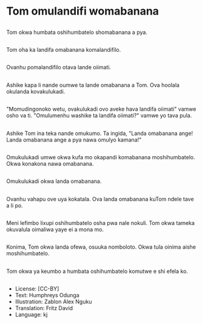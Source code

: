 # Tom omulandifi womabanana

##
Tom okwa humbata oshihumbatelo shomabanana a pya.

##
Tom oha ka landifa omabanana komalandifilo.

##
Ovanhu pomalandifilo otava lande oiimati.

##
Ashike kapa li nande oumwe ta lande omabanana a Tom. Ova hoolala okulanda kovakulukadi.

##
"Momudingonoko wetu, ovakulukadi ovo aveke hava landifa oiimati" vamwe osho va ti. "Omulumenhu washike ta landifa oiimati?" vamwe yo tava pula.

##
Ashike Tom ina teka nande omukumo. Ta ingida, "Landa omabanana ange! Landa omabanana ange a pya nawa omulyo kamana!"

##
Omukulukadi umwe okwa kufa mo okapandi komabanana moshihumbatelo. Okwa konakona nawa omabanana.

##
Omukulukadi okwa landa omabanana.

##
Ovanhu vahapu ove uya kokatala. Ova landa omabanana kuTom ndele tave a li po.

##
Meni lefimbo lixupi oshihumbatelo osha pwa nale nokuli. Tom okwa tameka okuvalula oimaliwa yaye ei a mona mo.

##
Konima, Tom okwa landa ofewa, osuuka nomboloto. Okwa tula oinima aishe moshihumbatelo.

##
Tom okwa ya keumbo a humbata oshihumbatelo komutwe e shi efela ko.

##
* License: [CC-BY]
* Text: Humphreys Odunga
* Illustration: Zablon Alex Nguku
* Translation: Fritz David
* Language: kj

